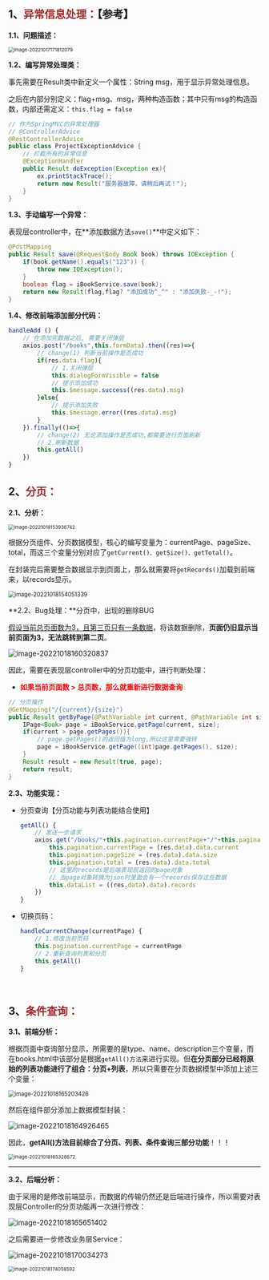 ## 1、<span style="color:brown">异常信息处理：</span>【参考】

**1.1、问题描述：**

<img src="https://raw.githubusercontent.com/root-bine/image/main/Typora-image/SSMP30.png" alt="image-20221017171812079" style="zoom:67%;" />

**1.2、编写异常处理类：**

事先需要在Result类中新定义一个属性：String  msg，用于显示异常处理信息。

之后在内部分别定义：flag+msg、msg，两种构造函数；其中只有msg的构造函数，内部还需定义：`this.flag = false`

<!--@ControllerAdvice/@RestControllerAdvice + @ExceptionHandler 全局处理 Controller 层异常-->

```java
// 作为SpringMVC的异常处理器
// @ControllerAdvice
@RestControllerAdvice
public class ProjectExceptionAdvice {
    // 拦截所有的异常信息
    @ExceptionHandler
    public Result doException(Exception ex){
        ex.printStackTrace();
        return new Result("服务器故障，请稍后再试！");
    }
}
```

**1.3、手动编写一个异常：**

表现层controller中，在**添加数据方法`save()`**中定义如下：

```java
@PostMapping
public Result save(@RequestBody Book book) throws IOException {
    if(book.getName().equals("123")) {
        throw new IOException();
    }
    boolean flag = iBookService.save(book);
    return new Result(flag,flag? "添加成功^_^" : "添加失败-_-!");
}
```

**1.4、修改前端添加部分代码：**

```javascript
handleAdd () {
    // 在添加完数据之后, 需要关闭弹层
    axios.post("/books",this.formData).then((res)=>{
        // change(1) 判断当前操作是否成功
        if(res.data.flag){
            // 1.关闭弹层
            this.dialogFormVisible = false
            // 提示添加成功
            this.$message.success((res.data).msg)
        }else{
            // 提示添加失败
            this.$message.error((res.data).msg)
        }
    }).finally(()=>{
        // change(2) 无论添加操作是否成功,都需要进行页面刷新
        // 2.刷新数据
        this.getAll()
    })
}
```



## 2、<span style="color:brown">分页：</span>

**2.1、分析：**

<img src="https://raw.githubusercontent.com/root-bine/image/main/Typora-image/SSMP31.png" alt="image-20221018153936742" style="zoom: 67%;" />

根据分页组件、分页数据模型，核心的编写变量为：currentPage、pageSize、total，而这三个变量分别对应了`getCurrent()、getSize()、getTotal()`。

在封装完后需要整合数据显示到页面上，那么就需要将`getRecords()`加载到前端来，以records显示。

<img src="https://raw.githubusercontent.com/root-bine/image/main/Typora-image/SSMP32.png" alt="image-20221018154051339" style="zoom:80%;" />

**2.2、Bug处理：**分页中，出现的删除BUG

<u>假设当前总页面数为3，且第三页只有一条数据</u>，将该数据删除，**页面仍旧显示当前页面为3，无法跳转到第二页**。

![image-20221018160320837](https://raw.githubusercontent.com/root-bine/image/main/Typora-image/SSMP33.png)

因此，需要在表现层controller中的分页功能中，进行判断处理：

- <span style="color:red">**如果当前页面数  >   总页数，那么就重新进行数据查询**</span>

```java
// 分页操作
@GetMapping("/{current}/{size}")
public Result getByPage(@PathVariable int current, @PathVariable int size){
    IPage<Book> page = iBookService.getPage(current, size);
    if(current > page.getPages()){
        // page.getPages()的返回值为long,所以这里需要强转
        page = iBookService.getPage((int)page.getPages(), size);
    }
    Result result = new Result(true, page);
    return result;
}
```

**2.3、功能实现：**

- 分页查询【分页功能与列表功能结合使用】

  ```javascript
  getAll() {
      // 发送一步请求
      axios.get("/books/"+this.pagination.currentPage+"/"+this.pagination.pageSize).then((res)=>{
          this.pagination.currentPage = (res.data).data.current
          this.pagination.pageSize = (res.data).data.size
          this.pagination.total = (res.data).data.total
          // 这里的records是后端表现层返回的page对象
          // 当page对象转换为json时里面会有一个records保存这些数据
          this.dataList = ((res.data).data).records
      })
  }
  ```

- 切换页码：

  ```javascript
  handleCurrentChange(currentPage) {
      // 1.修改当前页码
      this.pagination.currentPage = currentPage
      // 2.重新查询列表和分页
      this.getAll()
  }
  ```

​	

## 3、<span style="color:brown">条件查询：</span>

**3.1、前端分析：**

​		根据页面中查询部分显示，所需要的是type、name、description三个变量，而在books.html中该部分是根据`getAll()方法`来进行实现。但**在分页部分已经将原始的列表功能进行了组合：分页+列表**，所以只需要在分页数据模型中添加上述三个变量：

<img src="https://raw.githubusercontent.com/root-bine/image/main/Typora-image/SSMP35.png" alt="image-20221018165203426" style="zoom:80%;" />

然后在组件部分添加上数据模型封装：

![image-20221018164926465](https://raw.githubusercontent.com/root-bine/image/main/Typora-image/SSMP34.png)

因此，**getAll()方法目前综合了分页、列表、条件查询三部分功能**！！！

<img src="https://raw.githubusercontent.com/root-bine/image/main/Typora-image/SSMP36.png" alt="image-20221018165328672" style="zoom: 67%;" />

---

**3.2、后端分析：**

由于采用的是修改前端显示，而数据的传输仍然还是后端进行操作，所以需要对表现层Controller的分页功能再一次进行修改：

![image-20221018165651402](https://raw.githubusercontent.com/root-bine/image/main/Typora-image/SSMP37.png)

之后需要进一步修改业务层Service：

![image-20221018170034273](https://raw.githubusercontent.com/root-bine/image/main/Typora-image/SSMP38.png)

<img src="https://raw.githubusercontent.com/root-bine/image/main/Typora-image/SSMP39.png" alt="image-20221018174058592" style="zoom:67%;" />
